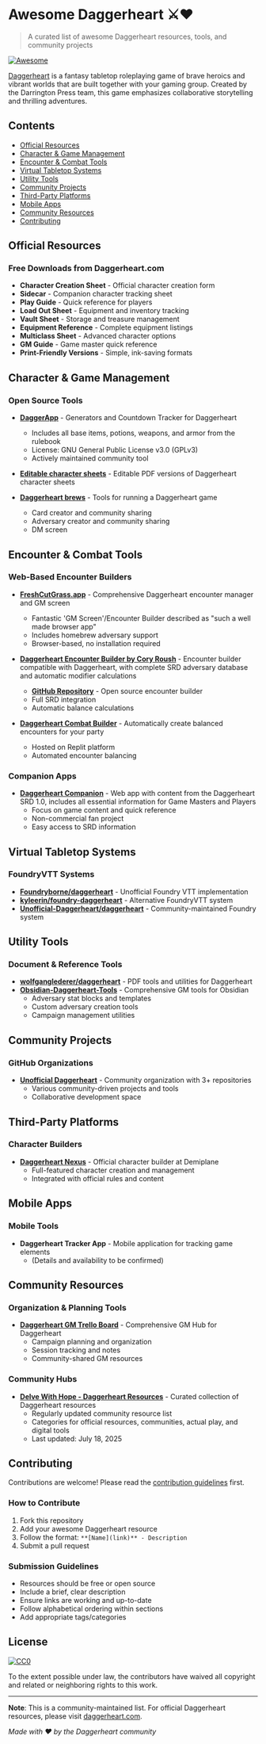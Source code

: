 # Awesome Daggerheart ⚔️❤️

> A curated list of awesome Daggerheart resources, tools, and community projects

[![Awesome](https://awesome.re/badge.svg)](https://awesome.re)

[Daggerheart](https://daggerheart.com/) is a fantasy tabletop roleplaying game of brave heroics and vibrant worlds that are built together with your gaming group. Created by the Darrington Press team, this game emphasizes collaborative storytelling and thrilling adventures.

## Contents

- [Official Resources](#official-resources)
- [Character & Game Management](#character--game-management)
- [Encounter & Combat Tools](#encounter--combat-tools)
- [Virtual Tabletop Systems](#virtual-tabletop-systems)
- [Utility Tools](#utility-tools)
- [Community Projects](#community-projects)
- [Third-Party Platforms](#third-party-platforms)
- [Mobile Apps](#mobile-apps)
- [Community Resources](#community-resources)
- [Contributing](#contributing)

## Official Resources

### Free Downloads from Daggerheart.com
- **Character Creation Sheet** - Official character creation form
- **Sidecar** - Companion character tracking sheet
- **Play Guide** - Quick reference for players
- **Load Out Sheet** - Equipment and inventory tracking
- **Vault Sheet** - Storage and treasure management
- **Equipment Reference** - Complete equipment listings
- **Multiclass Sheet** - Advanced character options
- **GM Guide** - Game master quick reference
- **Print-Friendly Versions** - Simple, ink-saving formats

## Character & Game Management

### Open Source Tools
- **[DaggerApp](https://github.com/Wallyburg/DaggerApp)** - Generators and Countdown Tracker for Daggerheart
  - Includes all base items, potions, weapons, and armor from the rulebook
  - License: GNU General Public License v3.0 (GPLv3)
  - Actively maintained community tool

- **[Editable character sheets](https://drive.google.com/drive/folders/1RwHLjhRWmO4fyFUyMKOvd7LzVKawTEgo)** - Editable PDF versions of Daggerheart character sheets
- **[Daggerheart brews](https://www.daggerheartbrews.com/)** - Tools for running a Daggerheart game
  - Card creator and community sharing
  - Adversary creator and community sharing
  - DM screen

## Encounter & Combat Tools

### Web-Based Encounter Builders
- **[FreshCutGrass.app](https://freshcutgrass.app)** - Comprehensive Daggerheart encounter manager and GM screen
  - Fantastic 'GM Screen'/Encounter Builder described as "such a well made browser app"
  - Includes homebrew adversary support
  - Browser-based, no installation required

- **[Daggerheart Encounter Builder by Cory Roush](https://coryroush.github.io/daggerheart-encounter-builder/)** - Encounter builder compatible with Daggerheart, with complete SRD adversary database and automatic modifier calculations
  - **[GitHub Repository](https://github.com/coryroush/daggerheart-encounter-builder)** - Open source encounter builder
  - Full SRD integration
  - Automatic balance calculations

- **[Daggerheart Combat Builder](https://daggerheart-combat-builder.replit.app/combat-tools.html)** - Automatically create balanced encounters for your party
  - Hosted on Replit platform
  - Automated encounter balancing

### Companion Apps
- **[Daggerheart Companion](https://daggerheartcompanion.app/)** - Web app with content from the Daggerheart SRD 1.0, includes all essential information for Game Masters and Players
  - Focus on game content and quick reference
  - Non-commercial fan project
  - Easy access to SRD information

## Virtual Tabletop Systems

### FoundryVTT Systems
- **[Foundryborne/daggerheart](https://github.com/Foundryborne/daggerheart)** - Unofficial Foundry VTT implementation
- **[kyleerin/foundry-daggerheart](https://github.com/kyleerin/foundry-daggerheart)** - Alternative FoundryVTT system
- **[Unofficial-Daggerheart/daggerheart](https://github.com/Unofficial-Daggerheart/daggerheart)** - Community-maintained Foundry system

## Utility Tools

### Document & Reference Tools
- **[wolfganglederer/daggerheart](https://github.com/wolfganglederer/daggerheart)** - PDF tools and utilities for Daggerheart
- **[Obsidian-Daggerheart-Tools](https://github.com/search?q=Obsidian-Daggerheart-Tools)** - Comprehensive GM tools for Obsidian
  - Adversary stat blocks and templates
  - Custom adversary creation tools
  - Campaign management utilities

## Community Projects

### GitHub Organizations
- **[Unofficial Daggerheart](https://github.com/Unofficial-Daggerheart)** - Community organization with 3+ repositories
  - Various community-driven projects and tools
  - Collaborative development space

## Third-Party Platforms

### Character Builders
- **[Daggerheart Nexus](https://demiplane.app)** - Official character builder at Demiplane
  - Full-featured character creation and management
  - Integrated with official rules and content

## Mobile Apps

### Mobile Tools
- **Daggerheart Tracker App** - Mobile application for tracking game elements
  - (Details and availability to be confirmed)

## Community Resources

### Organization & Planning Tools
- **[Daggerheart GM Trello Board](https://trello.com/invite/b/681e48f9ff4bdac19e2ed5ac/ATTI50aba1088d68a363eabfbb088a8611b04160AB21/Daggerheart%20DM%20Hub)** - Comprehensive GM Hub for Daggerheart
  - Campaign planning and organization
  - Session tracking and notes
  - Community-shared GM resources

### Community Hubs
- **[Delve With Hope - Daggerheart Resources](https://blog.delvewithhope.com/daggerheart-resources/)** - Curated collection of Daggerheart resources
  - Regularly updated community resource list
  - Categories for official resources, communities, actual play, and digital tools
  - Last updated: July 18, 2025

## Contributing

Contributions are welcome! Please read the [contribution guidelines](CONTRIBUTING.md) first.

### How to Contribute
1. Fork this repository
2. Add your awesome Daggerheart resource
3. Follow the format: `**[Name](link)** - Description`
4. Submit a pull request

### Submission Guidelines
- Resources should be free or open source
- Include a brief, clear description
- Ensure links are working and up-to-date
- Follow alphabetical ordering within sections
- Add appropriate tags/categories

## License

[![CC0](https://mirrors.creativecommons.org/presskit/buttons/88x31/svg/cc-zero.svg)](https://creativecommons.org/publicdomain/zero/1.0/)

To the extent possible under law, the contributors have waived all copyright and related or neighboring rights to this work.

---

**Note**: This is a community-maintained list. For official Daggerheart resources, please visit [daggerheart.com](https://daggerheart.com/).

*Made with ❤️ by the Daggerheart community*

